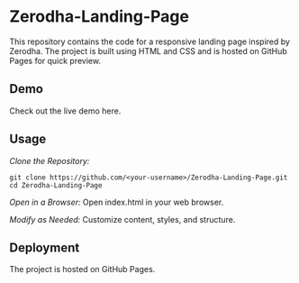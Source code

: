 # Zerodha-Landing-Page

This repository contains the code for a responsive landing page inspired by Zerodha. The project is built using HTML and CSS and is hosted on GitHub Pages for quick preview.

## Demo
Check out the live demo here.

## Usage
*Clone the Repository:*
```
git clone https://github.com/<your-username>/Zerodha-Landing-Page.git
cd Zerodha-Landing-Page
```
*Open in a Browser:*
Open index.html in your web browser.

*Modify as Needed:*
Customize content, styles, and structure.

## Deployment
The project is hosted on GitHub Pages.
